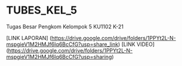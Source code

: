 # TUBES_KEL_5
Tugas Besar Pengkom Kelompok 5 KU1102 K-21

[LINK LAPORAN] (https://drive.google.com/drive/folders/1PPYt2L-N-mspgieV1M2HMJf6Iq6BcCfG?usp=share_link)
[LINK VIDEO] (https://drive.google.com/drive/folders/1PPYt2L-N-mspgieV1M2HMJf6Iq6BcCfG?usp=sharing)
